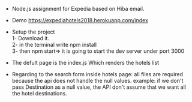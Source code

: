 - Node.js assignment for Expedia based on Hiba email.

- Demo https://expediahotels2018.herokuapp.com/index

- Setup the project <br/>
   1- Download it. <br/>
   2- in the terminal write npm install <br/>
   3- then npm start=> it is going to start the dev server under port 3000 <br/>

- The defult page is the index.js Which renders the hotels list

- Regarding to the search form inside hotels page: 
  all files are required because the api does not handle the null values. 
  example: if we don't pass Destination as a null value, the API don't assume that we want all the hotel destinations.
